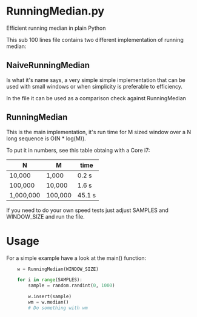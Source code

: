 # RunningMedian.py

Efficient running median in plain Python

This sub 100 lines file contains two different implementation of running
median:

## NaiveRunningMedian

Is what it's name says, a very simple simple implementation that can be
used with small windows or when simplicity is preferable to efficiency.

In the file it can be used as a comparison check against RunningMedian

## RunningMedian

This is the main implementation, it's run time for M sized window over a
N long sequence is O(N * log(M)).

To put it in numbers, see this table obtaing with a Core i7:

|     N     |    M    |  time  |
|-----------|---------|--------|
|    10,000 |   1,000 |  0.2 s |
|   100,000 |  10,000 |  1.6 s |
| 1,000,000 | 100,000 | 45.1 s |

If you need to do your own speed tests just adjust
SAMPLES and WINDOW_SIZE and run the file.

# Usage

For a simple example have a look at the main() function:

```python
    w = RunningMedian(WINDOW_SIZE)

    for i in range(SAMPLES):
        sample = random.randint(0, 1000)

        w.insert(sample)
        wm = w.median()
        # Do something with wm
```
